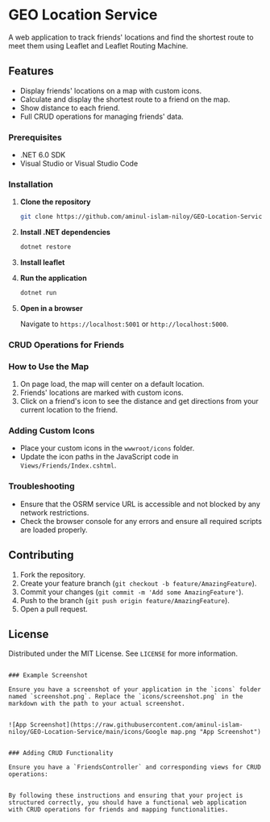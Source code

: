 # GEO Location Service

A web application to track friends' locations and find the shortest route to meet them using Leaflet and Leaflet Routing Machine.

## Features

- Display friends' locations on a map with custom icons.
- Calculate and display the shortest route to a friend on the map.
- Show distance to each friend.
- Full CRUD operations for managing friends' data.

### Prerequisites

- .NET 6.0 SDK
- Visual Studio or Visual Studio Code

### Installation

1. **Clone the repository**

   ```bash
   git clone https://github.com/aminul-islam-niloy/GEO-Location-Service.git
   ```

2. **Install .NET dependencies**

   ```bash
   dotnet restore
   ```

3. **Install leaflet**

4. **Run the application**

   ```bash
   dotnet run
   ```

5. **Open in a browser**

   Navigate to `https://localhost:5001` or `http://localhost:5000`.

### CRUD Operations for Friends

### How to Use the Map

1. On page load, the map will center on a default location.
2. Friends' locations are marked with custom icons.
3. Click on a friend's icon to see the distance and get directions from your current location to the friend.

### Adding Custom Icons

- Place your custom icons in the `wwwroot/icons` folder.
- Update the icon paths in the JavaScript code in `Views/Friends/Index.cshtml`.

### Troubleshooting

- Ensure that the OSRM service URL is accessible and not blocked by any network restrictions.
- Check the browser console for any errors and ensure all required scripts are loaded properly.

## Contributing

1. Fork the repository.
2. Create your feature branch (`git checkout -b feature/AmazingFeature`).
3. Commit your changes (`git commit -m 'Add some AmazingFeature'`).
4. Push to the branch (`git push origin feature/AmazingFeature`).
5. Open a pull request.

## License

Distributed under the MIT License. See `LICENSE` for more information.

```

### Example Screenshot

Ensure you have a screenshot of your application in the `icons` folder named `screenshot.png`. Replace the `icons/screenshot.png` in the markdown with the path to your actual screenshot.


![App Screenshot](https://raw.githubusercontent.com/aminul-islam-niloy/GEO-Location-Service/main/icons/Google map.png "App Screenshot")


### Adding CRUD Functionality

Ensure you have a `FriendsController` and corresponding views for CRUD operations:


By following these instructions and ensuring that your project is structured correctly, you should have a functional web application with CRUD operations for friends and mapping functionalities.
```

